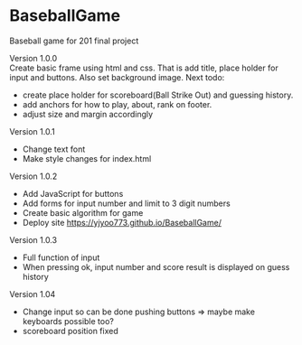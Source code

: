 # BaseballGame
Baseball game for 201 final project

Version 1.0.0  
Create basic frame using html and css. 
That is add title, place holder for input and buttons. Also set background image.
Next todo:
- create place holder for scoreboard(Ball Strike Out) and guessing history.
- add anchors for how to play, about, rank on footer.
- adjust size and margin accordingly

Version 1.0.1
- Change text font
- Make style changes for index.html

Version 1.0.2
- Add JavaScript for buttons
- Add forms for input number and limit to 3 digit numbers
- Create basic algorithm for game
- Deploy site https://yjyoo773.github.io/BaseballGame/

Version 1.0.3
- Full function of input
- When pressing ok, input number and score result is displayed on guess history

Version 1.04
- Change input so can be done pushing buttons => maybe make keyboards possible too?
- scoreboard position fixed
